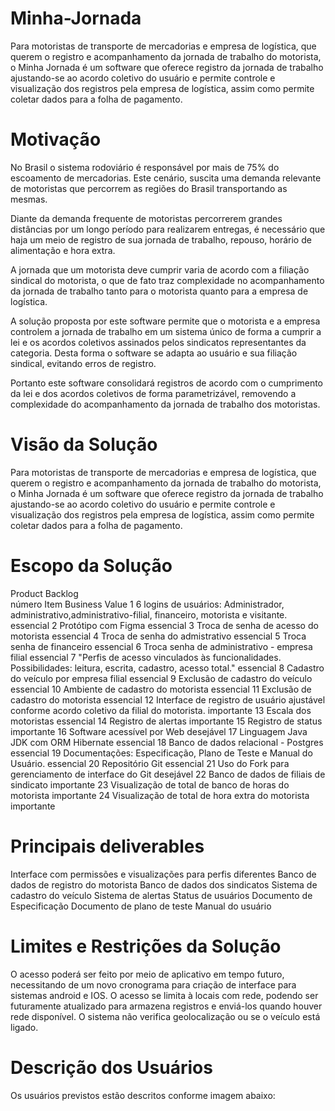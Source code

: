 # Minha-Jornada
Para motoristas de transporte de mercadorias e empresa de logística, que querem o registro e acompanhamento da jornada de trabalho do motorista, o Minha Jornada é um software que oferece registro da jornada de trabalho ajustando-se ao acordo coletivo do usuário e permite controle e visualização dos registros pela empresa de logística, assim como permite coletar dados para a folha de pagamento. 

# Motivação
No Brasil o sistema rodoviário é responsável por mais de 75% do escoamento de mercadorias. Este cenário, suscita uma demanda relevante de motoristas que percorrem as regiões do Brasil transportando as mesmas. 

Diante da demanda frequente de motoristas percorrerem grandes distâncias por um longo período para realizarem entregas, é necessário que haja um meio de registro de sua jornada de trabalho, repouso, horário de alimentação e hora extra. 

A jornada que um motorista deve cumprir varia de acordo com a filiação sindical do motorista, o que de fato traz complexidade no acompanhamento da jornada de trabalho tanto para o motorista quanto para a empresa de logística. 

A solução proposta por este software permite que o motorista e a empresa controlem a jornada de trabalho em um sistema único de forma a cumprir a lei e os acordos coletivos assinados pelos sindicatos representantes da categoria. Desta forma o software se adapta ao usuário e sua filiação sindical, evitando erros de registro.  

Portanto este software consolidará registros de acordo com o cumprimento da lei e dos acordos coletivos de forma parametrizável, removendo a complexidade do acompanhamento da jornada de trabalho dos motoristas. 

# Visão da Solução  
Para motoristas de transporte de mercadorias e empresa de logística, que querem o registro e acompanhamento da jornada de trabalho do motorista, o Minha Jornada é um software que oferece registro da jornada de trabalho ajustando-se ao acordo coletivo do usuário e permite controle e visualização dos registros pela empresa de logística, assim como permite coletar dados para a folha de pagamento. 

# Escopo da Solução 
Product Backlog		
número	Item	Business Value
1	6 logins de usuários: Administrador, administrativo,administrativo-filial, financeiro, motorista e visitante.	essencial
2	Protótipo com Figma	essencial
3	Troca de senha de acesso do motorista	essencial
4	Troca de senha do admistrativo	essencial
5	Troca senha de financeiro	essencial
6	Troca senha de administrativo - empresa filial	essencial
7	"Perfis de acesso vinculados às funcionalidades.
Possibilidades: leitura, escrita, cadastro, acesso total."	essencial
8	Cadastro do veículo por empresa filial	essencial
9	Exclusão de cadastro do veículo	essencial
10	Ambiente de cadastro do motorista	essencial
11	Exclusão de cadastro do motorista	essencial
12	Interface de registro de usuário ajustável conforme acordo coletivo da filial do motorista.	importante
13	Escala dos motoristas	essencial
14	Registro de alertas	importante
15	Registro de status	importante
16	Software acessível por Web	desejável
17	Linguagem Java JDK com ORM Hibernate	essencial
18	Banco de dados relacional - Postgres	essencial
19	Documentações: Especificação, Plano de Teste e Manual do Usuário.	essencial
20	Repositório Git	essencial
21	Uso do Fork para gerenciamento de interface do Git	desejável
22	Banco de dados de filiais de sindicato	importante
23	Visualização de total de banco de horas do motorista	importante
24	Visualização de total de hora extra do motorista	importante


# Principais deliverables 
Interface com permissões e visualizações para perfis diferentes 
Banco de dados de registro do motorista 
Banco de dados dos sindicatos 
Sistema de cadastro do veículo
Sistema de alertas 
Status de usuários 
Documento de Especificação 
Documento de plano de teste 
Manual do usuário 

# Limites e Restrições da Solução 
O acesso poderá ser feito por meio de aplicativo em tempo futuro, necessitando de um novo cronograma para criação de interface para sistemas android e IOS. 
O acesso se limita à locais com rede, podendo ser futuramente atualizado para armazena registros e enviá-los quando houver rede disponível. 
O sistema não verifica geolocalização ou se o veículo está ligado. 

# Descrição dos Usuários 
Os usuários previstos estão descritos conforme imagem abaixo: 
